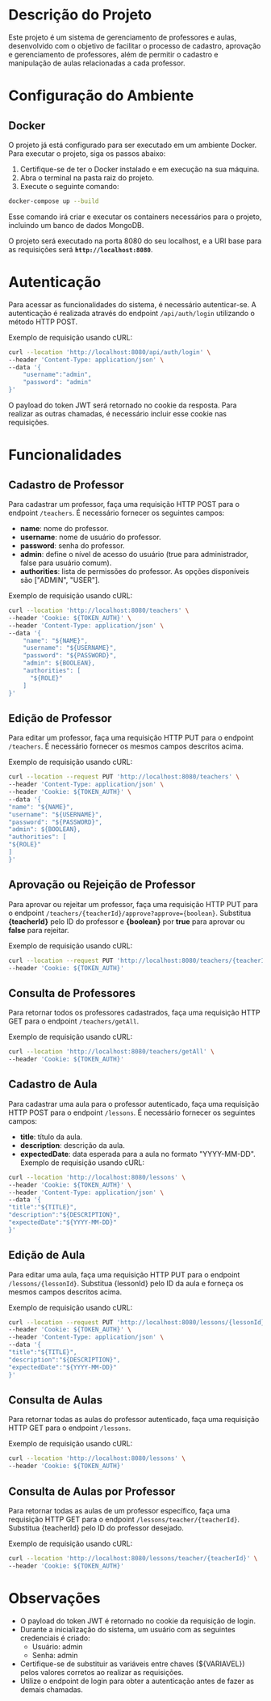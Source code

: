 # Descrição do Projeto

Este projeto é um sistema de gerenciamento de professores e aulas, desenvolvido com o objetivo de facilitar o processo de cadastro, aprovação e gerenciamento de professores, além de permitir o cadastro e manipulação de aulas relacionadas a cada professor.

# Configuração do Ambiente
## Docker
O projeto já está configurado para ser executado em um ambiente Docker. Para executar o projeto, siga os passos abaixo:

1. Certifique-se de ter o Docker instalado e em execução na sua máquina.
2. Abra o terminal na pasta raiz do projeto.
3. Execute o seguinte comando:
```bash
docker-compose up --build
```

Esse comando irá criar e executar os containers necessários para o projeto, incluindo um banco de dados MongoDB.

O projeto será executado na porta 8080 do seu localhost, e a URI base para as requisições será **`http://localhost:8080`**.

# Autenticação
Para acessar as funcionalidades do sistema, é necessário autenticar-se. A autenticação é realizada através do endpoint `/api/auth/login` utilizando o método HTTP POST.

Exemplo de requisição usando cURL:

```bash
curl --location 'http://localhost:8080/api/auth/login' \
--header 'Content-Type: application/json' \
--data '{
    "username":"admin",
    "password": "admin"
}'
```
O payload do token JWT será retornado no cookie da resposta. Para realizar as outras chamadas, é necessário incluir esse cookie nas requisições.

# Funcionalidades
## Cadastro de Professor
Para cadastrar um professor, faça uma requisição HTTP POST para o endpoint `/teachers`. É necessário fornecer os seguintes campos:

* **name**: nome do professor.
* **username**: nome de usuário do professor.
* **password**: senha do professor.
* **admin**: define o nível de acesso do usuário (true para administrador, false para usuário comum).
* **authorities**: lista de permissões do professor. As opções disponíveis são ["ADMIN", "USER"].

Exemplo de requisição usando cURL:

```bash
curl --location 'http://localhost:8080/teachers' \
--header 'Cookie: ${TOKEN_AUTH}' \
--header 'Content-Type: application/json' \
--data '{
    "name": "${NAME}",
    "username": "${USERNAME}",
    "password": "${PASSWORD}",
    "admin": ${BOOLEAN},
    "authorities": [
      "${ROLE}"
    ]
}'
```

## Edição de Professor
Para editar um professor, faça uma requisição HTTP PUT para o endpoint `/teachers`. É necessário fornecer os mesmos campos descritos acima.

Exemplo de requisição usando cURL:

```bash
curl --location --request PUT 'http://localhost:8080/teachers' \
--header 'Content-Type: application/json' \
--header 'Cookie: ${TOKEN_AUTH}' \
--data '{
"name": "${NAME}",
"username": "${USERNAME}",
"password": "${PASSWORD}",
"admin": ${BOOLEAN},
"authorities": [
"${ROLE}"
]
}'
```

## Aprovação ou Rejeição de Professor
Para aprovar ou rejeitar um professor, faça uma requisição HTTP PUT para o endpoint `/teachers/{teacherId}/approve?approve={boolean}`. Substitua **{teacherId}** pelo ID do professor e **{boolean}** por **true** para aprovar ou **false** para rejeitar.

Exemplo de requisição usando cURL:

```bash
curl --location --request PUT 'http://localhost:8080/teachers/{teacherId}/approve?approve={boolean}' \
--header 'Cookie: ${TOKEN_AUTH}'
```

## Consulta de Professores
Para retornar todos os professores cadastrados, faça uma requisição HTTP GET para o endpoint `/teachers/getAll`.

Exemplo de requisição usando cURL:

```bash
curl --location 'http://localhost:8080/teachers/getAll' \
--header 'Cookie: ${TOKEN_AUTH}'
```

## Cadastro de Aula
Para cadastrar uma aula para o professor autenticado, faça uma requisição HTTP POST para o endpoint `/lessons`. É necessário fornecer os seguintes campos:

* **title**: título da aula.
* **description**: descrição da aula.
* **expectedDate**: data esperada para a aula no formato "YYYY-MM-DD".
Exemplo de requisição usando cURL:

```bash
curl --location 'http://localhost:8080/lessons' \
--header 'Cookie: ${TOKEN_AUTH}' \
--header 'Content-Type: application/json' \
--data '{
"title":"${TITLE}",
"description":"${DESCRIPTION}",
"expectedDate":"${YYYY-MM-DD}"
}'
```

## Edição de Aula
Para editar uma aula, faça uma requisição HTTP PUT para o endpoint `/lessons/{lessonId}`. Substitua {lessonId} pelo ID da aula e forneça os mesmos campos descritos acima.

Exemplo de requisição usando cURL:

```bash
curl --location --request PUT 'http://localhost:8080/lessons/{lessonId}' \
--header 'Cookie: ${TOKEN_AUTH}' \
--header 'Content-Type: application/json' \
--data '{
"title":"${TITLE}",
"description":"${DESCRIPTION}",
"expectedDate":"${YYYY-MM-DD}"
}'
```

## Consulta de Aulas
Para retornar todas as aulas do professor autenticado, faça uma requisição HTTP GET para o endpoint `/lessons`.

Exemplo de requisição usando cURL:

```bash
curl --location 'http://localhost:8080/lessons' \
--header 'Cookie: ${TOKEN_AUTH}'
```

## Consulta de Aulas por Professor
Para retornar todas as aulas de um professor específico, faça uma requisição HTTP GET para o endpoint `/lessons/teacher/{teacherId}`. Substitua {teacherId} pelo ID do professor desejado.

Exemplo de requisição usando cURL:

```bash
curl --location 'http://localhost:8080/lessons/teacher/{teacherId}' \
--header 'Cookie: ${TOKEN_AUTH}'
```

# Observações
* O payload do token JWT é retornado no cookie da requisição de login.
* Durante a inicialização do sistema, um usuário com as seguintes credenciais é criado:
  * Usuário: admin
  * Senha: admin
* Certifique-se de substituir as variáveis entre chaves (${VARIAVEL}) pelos valores corretos ao realizar as requisições.
* Utilize o endpoint de login para obter a autenticação antes de fazer as demais chamadas.